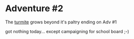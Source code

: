 # Adventure #2

The [turmite](https://github.com/JonKernPA/turmites) grows beyond it's paltry ending on Adv #1

got nothing today... except campaigning for school board ;-)